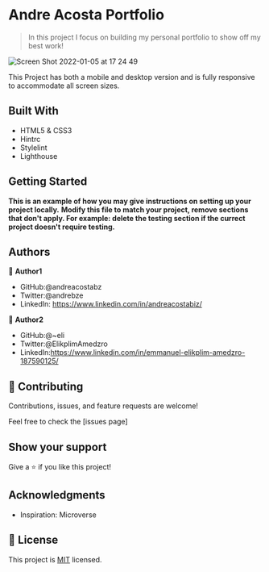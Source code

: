 # Andre Acosta Portfolio

> In this project I focus on building my personal portfolio to show off
my best work!

![Screen Shot 2022-01-05 at 17 24 49](https://user-images.githubusercontent.com/90656697/148305351-145b9ffc-6bfc-4e75-a228-e2bf3c9843d3.png)

This Project has both a mobile and desktop version and is fully responsive
to accommodate all screen sizes.

## Built With

- HTML5 & CSS3
- Hintrc
- Stylelint
- Lighthouse


## Getting Started

**This is an example of how you may give instructions on setting up your project locally.**
**Modify this file to match your project, remove sections that don't apply. For example: delete the testing section if the currect project doesn't require testing.**


## Authors

👤 **Author1**

- GitHub:@andreacostabz
- Twitter:@andrebze
- LinkedIn: https://www.linkedin.com/in/andreacostabiz/

👤 **Author2**

- GitHub:@~eli
- Twitter:@ElikplimAmedzro
- LinkedIn:https://www.linkedin.com/in/emmanuel-elikplim-amedzro-187590125/



## 🤝 Contributing

Contributions, issues, and feature requests are welcome!

Feel free to check the [issues page]

## Show your support

Give a ⭐️ if you like this project!

## Acknowledgments

- Inspiration: Microverse

## 📝 License

This project is [MIT](./MIT.md) licensed.

